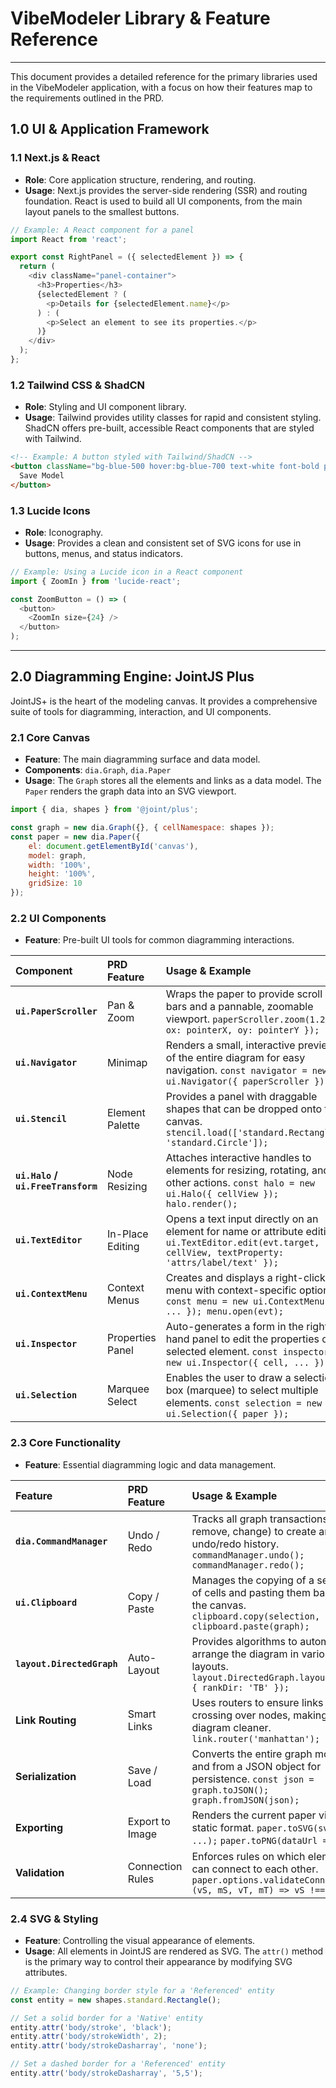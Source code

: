 # VibeModeler Library & Feature Reference

---

This document provides a detailed reference for the primary libraries used in the VibeModeler application, with a focus on how their features map to the requirements outlined in the PRD.

## 1.0 UI & Application Framework

### 1.1 Next.js & React

*   **Role**: Core application structure, rendering, and routing.
*   **Usage**: Next.js provides the server-side rendering (SSR) and routing foundation. React is used to build all UI components, from the main layout panels to the smallest buttons.

```javascript
// Example: A React component for a panel
import React from 'react';

export const RightPanel = ({ selectedElement }) => {
  return (
    <div className="panel-container">
      <h3>Properties</h3>
      {selectedElement ? (
        <p>Details for {selectedElement.name}</p>
      ) : (
        <p>Select an element to see its properties.</p>
      )}
    </div>
  );
};
```

### 1.2 Tailwind CSS & ShadCN

*   **Role**: Styling and UI component library.
*   **Usage**: Tailwind provides utility classes for rapid and consistent styling. ShadCN offers pre-built, accessible React components that are styled with Tailwind.

```html
<!-- Example: A button styled with Tailwind/ShadCN -->
<button className="bg-blue-500 hover:bg-blue-700 text-white font-bold py-2 px-4 rounded">
  Save Model
</button>
```

### 1.3 Lucide Icons

*   **Role**: Iconography.
*   **Usage**: Provides a clean and consistent set of SVG icons for use in buttons, menus, and status indicators.

```javascript
// Example: Using a Lucide icon in a React component
import { ZoomIn } from 'lucide-react';

const ZoomButton = () => (
  <button>
    <ZoomIn size={24} />
  </button>
);
```

---

## 2.0 Diagramming Engine: JointJS Plus

JointJS+ is the heart of the modeling canvas. It provides a comprehensive suite of tools for diagramming, interaction, and UI components.

### 2.1 Core Canvas

*   **Feature**: The main diagramming surface and data model.
*   **Components**: `dia.Graph`, `dia.Paper`
*   **Usage**: The `Graph` stores all the elements and links as a data model. The `Paper` renders the graph data into an SVG viewport.

```javascript
import { dia, shapes } from '@joint/plus';

const graph = new dia.Graph({}, { cellNamespace: shapes });
const paper = new dia.Paper({
    el: document.getElementById('canvas'),
    model: graph,
    width: '100%',
    height: '100%',
    gridSize: 10
});
```

### 2.2 UI Components

*   **Feature**: Pre-built UI tools for common diagramming interactions.

| Component | PRD Feature | Usage & Example |
| :--- | :--- | :--- |
| **`ui.PaperScroller`** | Pan & Zoom | Wraps the paper to provide scroll bars and a pannable, zoomable viewport. `paperScroller.zoom(1.2, { ox: pointerX, oy: pointerY });` |
| **`ui.Navigator`** | Minimap | Renders a small, interactive preview of the entire diagram for easy navigation. `const navigator = new ui.Navigator({ paperScroller });` |
| **`ui.Stencil`** | Element Palette | Provides a panel with draggable shapes that can be dropped onto the canvas. `stencil.load(['standard.Rectangle', 'standard.Circle']);` |
| **`ui.Halo` / `ui.FreeTransform`** | Node Resizing | Attaches interactive handles to elements for resizing, rotating, and other actions. `const halo = new ui.Halo({ cellView }); halo.render();` |
| **`ui.TextEditor`** | In-Place Editing | Opens a text input directly on an element for name or attribute editing. `ui.TextEditor.edit(evt.target, { cellView, textProperty: 'attrs/label/text' });` |
| **`ui.ContextMenu`** | Context Menus | Creates and displays a right-click menu with context-specific options. `const menu = new ui.ContextMenu({ ... }); menu.open(evt);` |
| **`ui.Inspector`** | Properties Panel | Auto-generates a form in the right-hand panel to edit the properties of a selected element. `const inspector = new ui.Inspector({ cell, ... });` |
| **`ui.Selection`** | Marquee Select | Enables the user to draw a selection box (marquee) to select multiple elements. `const selection = new ui.Selection({ paper });` |

### 2.3 Core Functionality

*   **Feature**: Essential diagramming logic and data management.

| Feature | PRD Feature | Usage & Example |
| :--- | :--- | :--- |
| **`dia.CommandManager`** | Undo / Redo | Tracks all graph transactions (add, remove, change) to create an undo/redo history. `commandManager.undo();` `commandManager.redo();` |
| **`ui.Clipboard`** | Copy / Paste | Manages the copying of a selection of cells and pasting them back onto the canvas. `clipboard.copy(selection, graph); clipboard.paste(graph);` |
| **`layout.DirectedGraph`** | Auto-Layout | Provides algorithms to automatically arrange the diagram in various layouts. `layout.DirectedGraph.layout(graph, { rankDir: 'TB' });` |
| **Link Routing** | Smart Links | Uses routers to ensure links avoid crossing over nodes, making the diagram cleaner. `link.router('manhattan');` |
| **Serialization** | Save / Load | Converts the entire graph model to and from a JSON object for persistence. `const json = graph.toJSON(); graph.fromJSON(json);` |
| **Exporting** | Export to Image | Renders the current paper view to a static format. `paper.toSVG(svg => ...);` `paper.toPNG(dataUrl => ...);` |
| **Validation** | Connection Rules | Enforces rules on which elements can connect to each other. `paper.options.validateConnection = (vS, mS, vT, mT) => vS !== vT;` |

### 2.4 SVG & Styling

*   **Feature**: Controlling the visual appearance of elements.
*   **Usage**: All elements in JointJS are rendered as SVG. The `attr()` method is the primary way to control their appearance by modifying SVG attributes.

```javascript
// Example: Changing border style for a 'Referenced' entity
const entity = new shapes.standard.Rectangle();

// Set a solid border for a 'Native' entity
entity.attr('body/stroke', 'black');
entity.attr('body/strokeWidth', 2);
entity.attr('body/strokeDasharray', 'none');

// Set a dashed border for a 'Referenced' entity
entity.attr('body/strokeDasharray', '5,5');
```
